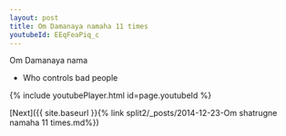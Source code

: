 ```yaml
---
layout: post
title: Om Damanaya namaha 11 times
youtubeId: EEqFeaPiq_c
---
```

 
 
Om Damanaya nama 
 
 -  Who controls bad people 
 
  
 
  
 
 
 
 
 
 


{% include youtubePlayer.html id=page.youtubeId %}
 
[Next]({{ site.baseurl }}{% link  split2/_posts/2014-12-23-Om shatrugne namaha 11 times.md%})
 
